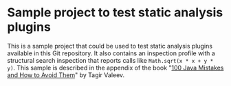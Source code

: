 # Sample project to test static analysis plugins

This is a sample project that could be used to test static analysis plugins
available in this Git repository. It also contains an inspection profile 
with a structural search inspection that reports calls like `Math.sqrt(x * x + y * y)`.
This sample is described in the appendix of the book
"[100 Java Mistakes and How to Avoid Them](https://www.manning.com/books/100-java-mistakes-and-how-to-avoid-them)" by
Tagir Valeev.

